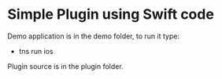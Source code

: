 # Simple Plugin using Swift code


Demo application is in the demo folder, to run it type:

- tns run ios



Plugin source is in the plugin folder.
